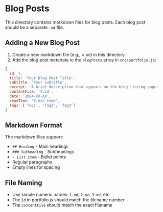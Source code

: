 # Blog Posts

This directory contains markdown files for blog posts. Each blog post should be a separate `.md` file.

## Adding a New Blog Post

1. Create a new markdown file (e.g., `4.md`) in this directory
2. Add the blog post metadata to the `blogPosts` array in `src/portfolio.js`:

```javascript
{
  id: 4,
  title: 'Your Blog Post Title',
  subtitle: 'Your subtitle',
  excerpt: 'A brief description that appears on the blog listing page...',
  contentFile: '4.md',
  date: '2024-XX-XX',
  readTime: 'X min read',
  tags: ['Tag1', 'Tag2', 'Tag3']
}
```

## Markdown Format

The markdown files support:
- `## Heading` - Main headings
- `### Subheading` - Subheadings  
- `- List item` - Bullet points
- Regular paragraphs
- Empty lines for spacing

## File Naming

- Use simple numeric names: `1.md`, `2.md`, `3.md`, etc.
- The `id` in portfolio.js should match the filename number
- The `contentFile` should match the exact filename
